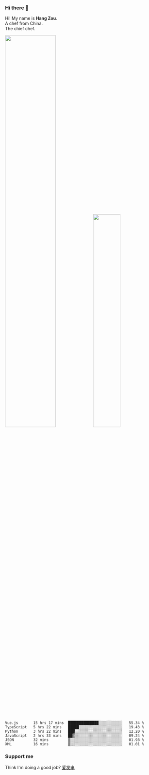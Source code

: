 ### Hi there 👋

Hi! My name is **Hang Zou**.  
A chef from China.  
The chief chef.

<img align="" width="57.5%" src="https://github-readme-stats.vercel.app/api?username=zouhangwithsweet&hide_title=true&hide_border=true&show_icons=true&include_all_commits=true&line_height=21" /><img align="" width="42.4%" src="https://github-readme-stats.vercel.app/api/top-langs/?username=zouhangwithsweet&hide_title=true&hide_border=true&layout=compact" />

<!--START_SECTION:waka-->

```text
Vue.js       15 hrs 17 mins  ██████████████░░░░░░░░░░░   55.34 %
TypeScript   5 hrs 22 mins   █████░░░░░░░░░░░░░░░░░░░░   19.43 %
Python       3 hrs 22 mins   ███░░░░░░░░░░░░░░░░░░░░░░   12.20 %
JavaScript   2 hrs 33 mins   ██▒░░░░░░░░░░░░░░░░░░░░░░   09.24 %
JSON         32 mins         ▒░░░░░░░░░░░░░░░░░░░░░░░░   01.98 %
XML          16 mins         ▒░░░░░░░░░░░░░░░░░░░░░░░░   01.01 %
```

<!--END_SECTION:waka-->

### Support me

Think I'm doing a good job? [爱发电](https://afdian.net/@zouhangsweet)
